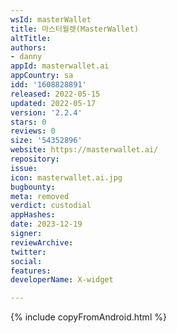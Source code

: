```yaml
---
wsId: masterWallet
title: 마스터월렛(MasterWallet)
altTitle: 
authors:
- danny
appId: masterwallet.ai
appCountry: sa
idd: '1608828891'
released: 2022-05-15
updated: 2022-05-17
version: '2.2.4'
stars: 0
reviews: 0
size: '54352896'
website: https://masterwallet.ai/
repository: 
issue: 
icon: masterwallet.ai.jpg
bugbounty: 
meta: removed
verdict: custodial
appHashes: 
date: 2023-12-19
signer: 
reviewArchive: 
twitter: 
social: 
features: 
developerName: X-widget

---
```


{% include copyFromAndroid.html %}

